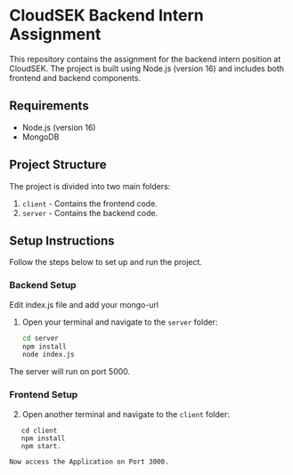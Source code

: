 # CloudSEK Backend Intern Assignment

This repository contains the assignment for the backend intern position at CloudSEK. The project is built using Node.js (version 16) and includes both frontend and backend components.

## Requirements

- Node.js (version 16)
- MongoDB

## Project Structure

The project is divided into two main folders:

1. `client` - Contains the frontend code.
2. `server` - Contains the backend code.

## Setup Instructions

Follow the steps below to set up and run the project.

### Backend Setup

Edit index.js file and add your mongo-url

1. Open your terminal and navigate to the `server` folder:

   ```sh
   cd server
   npm install
   node index.js

The server will run on port 5000.


### Frontend Setup


2.  Open another terminal and navigate to the `client` folder:

 ```
    cd client
    npm install 
    npm start. 

Now access the Application on Port 3000. 
